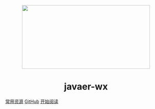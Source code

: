 <p align="center">
<img src="https://guli-1847.oss-cn-chengdu.aliyuncs.com/icon.png" width="400" height="200"/>
</p>
<h1 align="center">javaer-wx</h1>

[常用资源](https://shimo.im/docs/MuiACIg1HlYfVxrj/)
[GitHub](https://github.com/Snailclimb/docsify-demo)
[开始阅读](#docsify-demo)




